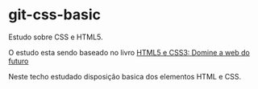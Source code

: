 # git-css-basic

Estudo sobre CSS e HTML5.

O estudo esta sendo baseado no livro [HTML5 e CSS3: Domine a web do futuro]([https://](https://www.casadocodigo.com.br/products/livro-html-css))

Neste techo estudado disposição basica dos elementos HTML e CSS.
